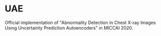 # UAE
Official implementation of "Abnormality Detection in Chest X-ray Images Using Uncertainty Prediction Autoencoders" in MICCAI 2020.
